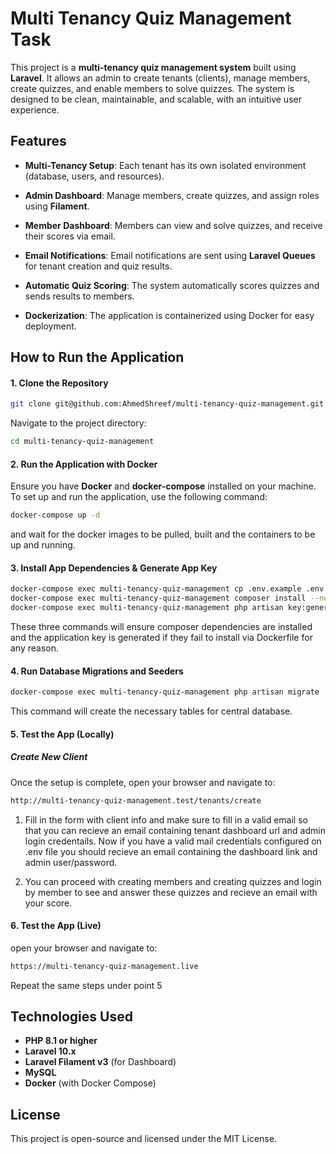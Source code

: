 
# Multi Tenancy Quiz Management Task


This project is a **multi-tenancy quiz management system** built using **Laravel**. It allows an admin to create tenants (clients), manage members, create quizzes, and enable members to solve quizzes. The system is designed to be clean, maintainable, and scalable, with an intuitive user experience.
## Features
-   **Multi-Tenancy Setup**: Each tenant has its own isolated environment (database, users, and resources).
    
-   **Admin Dashboard**: Manage members, create quizzes, and assign roles using  **Filament**.
    
-   **Member Dashboard**: Members can view and solve quizzes, and receive their scores via email.
    
-   **Email Notifications**: Email notifications are sent using  **Laravel Queues**  for tenant creation and quiz results.
    
-   **Automatic Quiz Scoring**: The system automatically scores quizzes and sends results to members.
    
-   **Dockerization**: The application is containerized using Docker for easy deployment.


## How to Run the Application
#### 1. Clone the Repository
```bash
git clone git@github.com:AhmedShreef/multi-tenancy-quiz-management.git
```
Navigate to the project directory:
```bash
cd multi-tenancy-quiz-management
```

#### 2. Run the Application with Docker
Ensure you have **Docker** and **docker-compose** installed on your machine. To set up and run the application, use the following command:
```bash
docker-compose up -d
```
and wait for the docker images to be pulled, built and the containers to be up and running.

#### 3. Install App Dependencies & Generate App Key
```bash
docker-compose exec multi-tenancy-quiz-management cp .env.example .env
docker-compose exec multi-tenancy-quiz-management composer install --no-dev
docker-compose exec multi-tenancy-quiz-management php artisan key:generate
```
These three commands will ensure composer dependencies are installed and the application key is generated if they fail to install via Dockerfile for any reason.

#### 4. Run Database Migrations and Seeders
```bash
docker-compose exec multi-tenancy-quiz-management php artisan migrate
```
This command will create the necessary tables for central database.

#### 5. Test the App (Locally)
##### Create New Client
Once the setup is complete, open your browser and navigate to:
```bash
http://multi-tenancy-quiz-management.test/tenants/create
```
1. Fill in the form with client info and make sure to fill in a valid email so that you can recieve an email containing tenant dashboard url and admin login credentails.
Now if you have a valid mail credentials configured on .env file you should recieve an email containing the dashboard link and admin user/password.

2. You can proceed with creating members and creating quizzes and login by member to see and answer these quizzes and recieve an email with your score.

#### 6. Test the App (Live)
open your browser and navigate to:
```bash
https://multi-tenancy-quiz-management.live
```
Repeat the same steps under point 5

## Technologies Used

- **PHP 8.1 or higher**
-   **Laravel 10.x**
-   **Laravel Filament v3** (for Dashboard)
-   **MySQL**
-   **Docker** (with Docker Compose)


## License

This project is open-source and licensed under the MIT License.